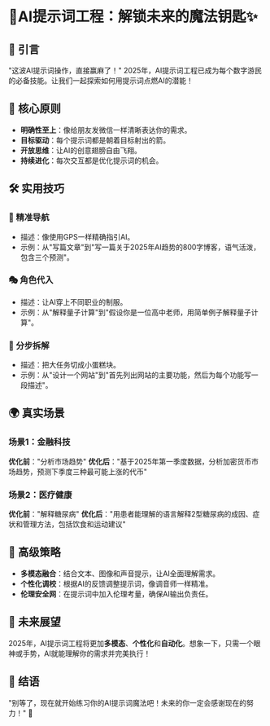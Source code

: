 # 🚀AI提示词工程：解锁未来的魔法钥匙✨

## 🌟 引言
"这波AI提示词操作，直接赢麻了！" 2025年，AI提示词工程已成为每个数字游民的必备技能。让我们一起探索如何用提示词点燃AI的潜能！

## 🔑 核心原则
- **明确性至上**：像给朋友发微信一样清晰表达你的需求。
- **目标驱动**：每个提示词都是朝着目标射出的箭。
- **开放思维**：让AI的创意翅膀自由飞翔。
- **持续进化**：每次交互都是优化提示词的机会。

## 🛠 实用技巧
### 🎯 精准导航
- 描述：像使用GPS一样精确指引AI。
- 示例：从"写篇文章"到"写一篇关于2025年AI趋势的800字博客，语气活泼，包含三个预测"。

### 🎭 角色代入
- 描述：让AI穿上不同职业的制服。
- 示例：从"解释量子计算"到"假设你是一位高中老师，用简单例子解释量子计算"。

### 🧩 分步拆解
- 描述：把大任务切成小蛋糕块。
- 示例：从"设计一个网站"到"首先列出网站的主要功能，然后为每个功能写一段描述"。

## 🌍 真实场景
### 场景1：金融科技
**优化前**："分析市场趋势"
**优化后**："基于2025年第一季度数据，分析加密货币市场趋势，预测下季度三种最可能上涨的代币"

### 场景2：医疗健康
**优化前**："解释糖尿病"
**优化后**："用患者能理解的语言解释2型糖尿病的成因、症状和管理方法，包括饮食和运动建议"

## 🚀 高级策略
- **多模态融合**：结合文本、图像和声音提示，让AI全面理解需求。
- **个性化调校**：根据AI的反馈调整提示词，像调音师一样精准。
- **伦理安全网**：在提示词中加入伦理考量，确保AI输出负责任。

## 🔮 未来展望
2025年，AI提示词工程将更加**多模态**、**个性化**和**自动化**。想象一下，只需一个眼神或手势，AI就能理解你的需求并完美执行！

## 💪 结语
"别等了，现在就开始练习你的AI提示词魔法吧！未来的你一定会感谢现在的努力！" 🌈